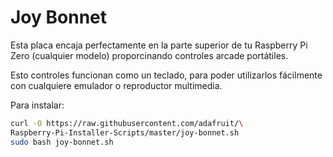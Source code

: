 <!--
---
name: Joy Bonnet
class: board
type: io
formfactor: pHAT
manufacturer: Adafruit
description: Handheld Arcade Controller for Raspberry Pi
url: https://learn.adafruit.com/adafruit-joy-bonnet-for-raspberry-pi
github: https://github.com/adafruit/adafruit-retrogame
buy: https://www.adafruit.com/product/3464
image: 'adafruit-joybonnet.png'
pincount: 40
eeprom: no
power:
  '1':
  '2':
ground:
  '6':
  '9':
  '14':
  '20':
  '25':
  '30':
  '34':
  '39':
pin:
  '3':
    mode: i2c
  '5':
    mode: i2c
  '15':
    name: Player 1
  '16':
    name: Player 2
  '31':
    name: Button B
  '32':
    name: Button A
  '33':
    name: Button Y
  '36':
    name: Button X
  '37':
    name: Start
  '38':
    name: Select
i2c:
  '0x48':
    name: ADC
    device: ADS1015
-->
# Joy Bonnet

Esta placa encaja perfectamente en la parte superior de tu Raspberry Pi Zero (cualquier modelo) proporcinando controles arcade portátiles.

Esto controles funcionan como un teclado, para poder utilizarlos fácilmente con cualquiere emulador o reproductor multimedia.

Para instalar:
```bash
curl -O https://raw.githubusercontent.com/adafruit/\
Raspberry-Pi-Installer-Scripts/master/joy-bonnet.sh
sudo bash joy-bonnet.sh
```
